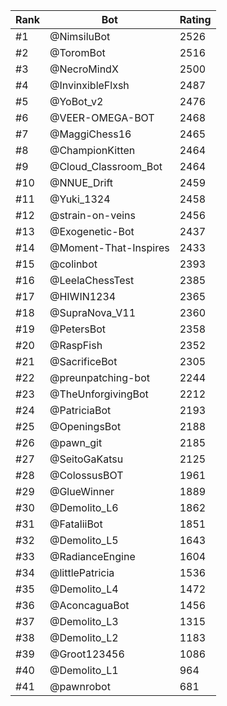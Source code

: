 Rank|Bot|Rating
---|---|---
#1|@NimsiluBot|2526
#2|@ToromBot|2516
#3|@NecroMindX|2500
#4|@InvinxibleFlxsh|2487
#5|@YoBot_v2|2476
#6|@VEER-OMEGA-BOT|2468
#7|@MaggiChess16|2465
#8|@ChampionKitten|2464
#9|@Cloud_Classroom_Bot|2464
#10|@NNUE_Drift|2459
#11|@Yuki_1324|2458
#12|@strain-on-veins|2456
#13|@Exogenetic-Bot|2437
#14|@Moment-That-Inspires|2433
#15|@colinbot|2393
#16|@LeelaChessTest|2385
#17|@HIWIN1234|2365
#18|@SupraNova_V11|2360
#19|@PetersBot|2358
#20|@RaspFish|2352
#21|@SacrificeBot|2305
#22|@preunpatching-bot|2244
#23|@TheUnforgivingBot|2212
#24|@PatriciaBot|2193
#25|@OpeningsBot|2188
#26|@pawn_git|2185
#27|@SeitoGaKatsu|2125
#28|@ColossusBOT|1961
#29|@GlueWinner|1889
#30|@Demolito_L6|1862
#31|@FataliiBot|1851
#32|@Demolito_L5|1643
#33|@RadianceEngine|1604
#34|@littlePatricia|1536
#35|@Demolito_L4|1472
#36|@AconcaguaBot|1456
#37|@Demolito_L3|1315
#38|@Demolito_L2|1183
#39|@Groot123456|1086
#40|@Demolito_L1|964
#41|@pawnrobot|681
